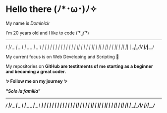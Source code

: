 <h1> Hello there (ﾉ*･ω･)ﾉ✧ </h1>

My name is <em> Dominick </em> 

I'm 20 years old and I like to code ( ͡° ͜ʖ ͡°) 
  ____  ___  ____    ____ ___ ____  
 / ___|/ _ \|  _ \  |  _ \_ _|  _ \ 
| |  _| | | | | | | | | | | || | | |
| |_| | |_| | |_| | | |_| | || |_| |
 \____|\___/|____/  |____/___|____/ 

My current focus is on Web Developing and Scripting 🐧

My repositories on <b> GitHub <b> are testitments of me starting as a beginner and becoming a great coder.

✨ Follow me on my journey ✨

<em> <b> "Solo la familia" <b> <em>
  ____  ___  ____    ____ ___ ____  
 / ___|/ _ \|  _ \  |  _ \_ _|  _ \ 
| |  _| | | | | | | | | | | || | | |
| |_| | |_| | |_| | | |_| | || |_| |
 \____|\___/|____/  |____/___|____/ 







<!---
Domi261/Domi261 is a ✨ special ✨ repository because its `README.md` (this file) appears on your GitHub profile.
You can click the Preview link to take a look at your changes.
--->
